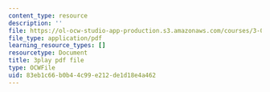 ```yaml
---
content_type: resource
description: ''
file: https://ol-ocw-studio-app-production.s3.amazonaws.com/courses/3-091sc-introduction-to-solid-state-chemistry-fall-2010/83eb1c66b0b44c99e212de1d18e4a462_VL0pw-yVgjM.pdf
file_type: application/pdf
learning_resource_types: []
resourcetype: Document
title: 3play pdf file
type: OCWFile
uid: 83eb1c66-b0b4-4c99-e212-de1d18e4a462
---
```

